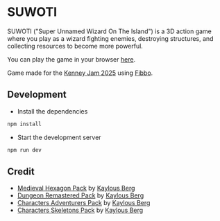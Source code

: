 # SUWOTI

SUWOTI ("Super Unnamed Wizard On The Island") is a 3D action game where you play as a wizard fighting enemies, destroying structures, and collecting resources to become more powerful.

You can play the game in your browser [here](https://gugustinette.github.io/suwoti).

Game made for the [Kenney Jam 2025](https://itch.io/jam/kenney-jam-2025/) using [Fibbo](https://fibbojs.dev/).

## Development

- Install the dependencies

```bash
npm install
```

- Start the development server

```bash
npm run dev
```

## Credit

- [Medieval Hexagon Pack](https://www.kaylousberg.com/game-assets/medieval-hexagon) by [Kaylous Berg](https://www.kaylousberg.com/)
- [Dungeon Remastered Pack](https://www.kaylousberg.com/game-assets/dungeon-remastered) by [Kaylous Berg](https://www.kaylousberg.com/)
- [Characters Adventurers Pack](https://www.kaylousberg.com/game-assets/characters-adventurers) by [Kaylous Berg](https://www.kaylousberg.com/)
- [Characters Skeletons Pack](https://www.kaylousberg.com/game-assets/characters-skeletons) by [Kaylous Berg](https://www.kaylousberg.com/)

